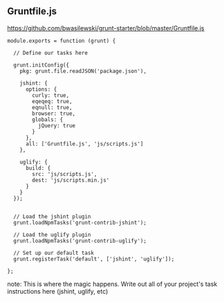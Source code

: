##  Gruntfile.js

https://github.com/bwasilewski/grunt-starter/blob/master/Gruntfile.js

	module.exports = function (grunt) {
	  
	  // Define our tasks here

	  grunt.initConfig({
	    pkg: grunt.file.readJSON('package.json'),

	    jshint: {
	      options: {
	        curly: true,
	        eqeqeq: true,
	        eqnull: true,
	        browser: true,
	        globals: {
	          jQuery: true
	        }
	      },
	      all: ['Gruntfile.js', 'js/scripts.js']
	    },
	    
	    uglify: {
	      build: {
	        src: 'js/scripts.js',
	        dest: 'js/scripts.min.js'
	      }
	    }
	  });

	  
	  // Load the jshint plugin
	  grunt.loadNpmTasks('grunt-contrib-jshint');
	  
	  // Load the uglify plugin
	  grunt.loadNpmTasks('grunt-contrib-uglify');

	  // Set up our default task
	  grunt.registerTask('default', ['jshint', 'uglify']);

	};

note:
    This is where the magic happens.
    Write out all of your project's task instructions here (jshint, uglify, etc)
